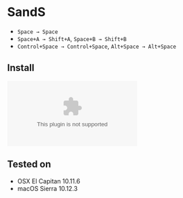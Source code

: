 # SandS

- `Space → Space`
- `Space+A → Shift+A`, `Space+B → Shift+B`
- `Control+Space → Control+Space`, `Alt+Space → Alt+Space`

## Install

![download SandS.app.zip](https://github.com/ToQoz/SandS/releases/download/v1.0/SandS.app.zip)

## Tested on

- OSX El Capitan 10.11.6
- macOS Sierra 10.12.3
